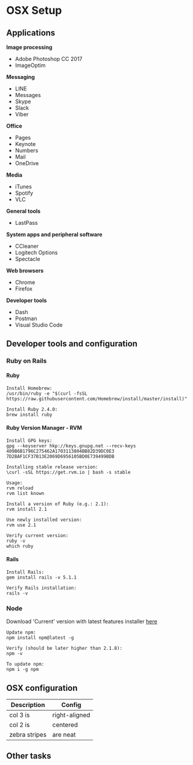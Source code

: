 # OSX Setup

## Applications

**Image processing**
- Adobe Photoshop CC 2017
- ImageOptim

**Messaging**
- LINE
- Messages
- Skype
- Slack
- Viber

**Office**
- Pages
- Keynote
- Numbers
- Mail
- OneDrive

**Media**
- iTunes
- Spotify
- VLC

**General tools**
- LastPass

**System apps and peripheral software**
- CCleaner
- Logitech Options
- Spectacle

**Web browsers**
- Chrome
- Firefox

**Developer tools**
- Dash
- Postman
- Visual Studio Code

## Developer tools and configuration

### Ruby on Rails

#### Ruby 
```
Install Homebrew:
/usr/bin/ruby -e "$(curl -fsSL https://raw.githubusercontent.com/Homebrew/install/master/install)"

Install Ruby 2.4.0:
brew install ruby
```

#### Ruby Version Manager - RVM
```
Install GPG keys:
gpg --keyserver hkp://keys.gnupg.net --recv-keys 409B6B1796C275462A1703113804BB82D39DC0E3 7D2BAF1CF37B13E2069D6956105BD0E739499BDB

Installing stable release version:
\curl -sSL https://get.rvm.io | bash -s stable

Usage:
rvm reload
rvm list known

Install a version of Ruby (e.g.: 2.1): 
rvm install 2.1

Use newly installed version:
rvm use 2.1

Verify current version:
ruby -v
which ruby
```

#### Rails
```
Install Rails:
gem install rails -v 5.1.1

Verify Rails installation:
rails -v
```

### Node
Download 'Current' version with latest features installer [here](https://nodejs.org/en/)
```
Update npm:
npm install npm@latest -g

Verify (should be later higher than 2.1.8):
npm -v

To update npm:
npm i -g npm
```

## OSX configuration

| Description   | Config        |
| ------------- | ------------- |
| col 3 is      | right-aligned |
| col 2 is      | centered      |
| zebra stripes | are neat      |

## Other tasks